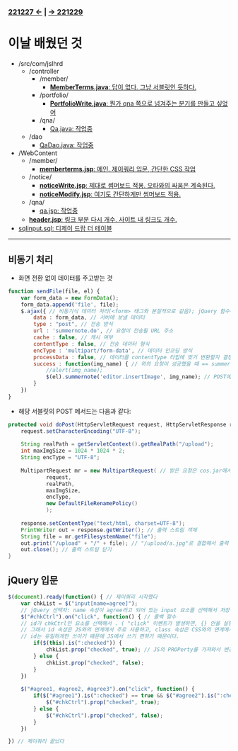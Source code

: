 #
### [221227 ←](../../../221205-230127_JSP/22-12/221227/) | [→ 221229](../../../221205-230127_JSP/22-12/221229/)

# 이날 배웠던 것

- /src/com/jslhrd
    - /controller
        - /member/
            - [**MemberTerms.java**: 답이 없다. 그냥 서블릿인 듯하다.](../../../221205-230127_JSP/22-12/221228/jslhrdServlet/src-com-jslhrd/controller/member/MemberTerms.java)
        - /portfolio/
            - [**PortfolioWrite.java**: 뭔가 qna 쪽으로 넘겨주는 분기를 만들고 싶었어](../../../221205-230127_JSP/22-12/221228/jslhrdServlet/src-com-jslhrd/controller/portfolio/PortfolioWrite.java)
        - /qna/
            - [Qa.java: 작업중](../../../221205-230127_JSP/22-12/221228/jslhrdServlet/src-com-jslhrd/controller/qna/Qa.java)
    - /dao
        - [QaDao.java: 작업중](../../../221205-230127_JSP/22-12/221228/jslhrdServlet/src-com-jslhrd/dao/)
- /WebContent
    - /member/
        - [**memberterms.jsp**: 메인. 제이쿼리 입문, 간단한 CSS 작업](../../../221205-230127_JSP/22-12/221228/jslhrdServlet/WebContent/member/memberterms.jsp)
    - /notice/
        - [**noticeWrite.jsp**: 제대로 썸머보드 적용. 오타와의 싸움은 계속된다.](../../../221205-230127_JSP/22-12/221228/jslhrdServlet/WebContent/notice/noticeWrite.jsp)
        - [**noticeModify.jsp**: 여기도 간단하게만 썸머보드 적용.](../../../221205-230127_JSP/22-12/221228/jslhrdServlet/WebContent/notice/noticeModify.jsp)
    - /qna/
        - [qa.jsp: 작업중](../../../221205-230127_JSP/22-12/221228/jslhrdServlet/WebContent/qna/qa.jsp)
    - [**header.jsp**: 링크 부분 다시 개수. 사이트 내 링크도 개수.](../../../221205-230127_JSP/22-12/221228/jslhrdServlet/WebContent/header.jsp)
- [sqlinput.sql: 디제이 드랍 더 테이블](../../../221205-230127_JSP/22-12/221228/sqlinput.sql)

---

## 비동기 처리

- 화면 전환 없이 데이터를 주고받는 것

```js
function sendFile(file, el) {
    var form_data = new FormData();
    form_data.append('file', file);
    $.ajax({ // 비동기식 데이터 처리(<form> 태그와 본질적으로 같음); jQuery 함수에 해당
        data : form_data, // 서버에 보낼 데이터
        type : "post", // 전송 방식
        url : 'summernote.do', // 요청이 전송될 URL 주소
        cache : false, // 캐시 여부
        contentType : false, // 전송 데이터 형식
        encType : 'multipart/form-data', // 데이터 인코딩 방식
        processData : false, // 데이터를 contentType 타입에 맞기 변환할지 결정
        success : function(img_name) { // 위의 요청이 성공했을 때 == summernote.do가 성공했을 때
            //alert(img_name);
            $(el).summernote('editor.insertImage', img_name); // POST에서 넘어온 이미지 이름을 썸머노트 안에 집어넣기
        }
    })
}
```

- 해당 서블릿의 POST 메서드는 다음과 같다:

```java
protected void doPost(HttpServletRequest request, HttpServletResponse response) throws ServletException, IOException {
    request.setCharacterEncoding("UTF-8");
    
    String realPath = getServletContext().getRealPath("/upload");
    int maxImgSize = 1024 * 1024 * 2;
    String encType = "UTF-8";
    
    MultipartRequest mr = new MultipartRequest( // 받은 요청은 cos.jar에서 처리
            request,
            realPath,
            maxImgSize,
            encType,
            new DefaultFileRenamePolicy()
            );
    
    response.setContentType("text/html, charset=UTF-8");
    PrintWriter out = response.getWriter(); // 출력 스트림 객체
    String file = mr.getFilesystemName("file");
    out.print("/upload" + "/" + file); // "/upload/a.jpg"로 결합해서 출력
    out.close(); // 출력 스트림 닫기
}
```

## jQuery 입문

```js
$(document).ready(function() { // 제이쿼리 시작했다
    var chkList = $("input[name=agree]");
    // jQuery 선택자: name 속성이 agree라고 되어 있는 input 요소를 선택해서 저장하라
    $("#chkCtrl").on("click", function() { // 콜백 함수
    // id가 chkCtrl인 요소를 선택해서 . ( "click" 이벤트가 발생하면, {} 안을 실행하세요 )
    // 그래서 id 속성은 JS와의 연계에서 주로 사용하고, class 속성은 CSS와의 연계에서 주로 사용한다.
    // id는 유일하게만 쓰이기 때문에 JS에서 쓰기 편하기 때문이다.
        if($(this).is(":checked")) {
            chkList.prop("checked", true); // JS의 PROPerty를 가져와서 변경하는 것
        } else {
            chkList.prop("checked", false);
        }
    })
    
    $("#agree1, #agree2, #agree3").on("click", function() {
        if($("#agree1").is(":checked") == true && $("#agree2").is(":checked") == true && $("#agree3").is(":checked") == true) {
            $("#chkCtrl").prop("checked", true);
        } else {
            $("#chkCtrl").prop("checked", false);
        }
    })

}) // 제이쿼리 끝났다
```
